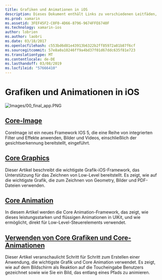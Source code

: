 ```yaml
---
title: Grafiken und Animationen in iOS
description: Dieses Dokument enthält Links zu verschiedenen Leitfäden, die wie die Core-Image und Core Graphics Core Animation-Frameworks in Xamarin.iOS verwendet werden kann.
ms.prod: xamarin
ms.assetid: 3FEF45F2-C0F0-4D66-8796-9674FFE6740F
ms.technology: xamarin-ios
author: lobrien
ms.author: laobri
ms.date: 03/18/2017
ms.openlocfilehash: c553bd6d81e43913b6322b2ff85972a81b87f6cf
ms.sourcegitcommit: 57e8a0a10246ff9a4bd37f01d67ddc635f81e723
ms.translationtype: MT
ms.contentlocale: de-DE
ms.lasthandoff: 03/08/2019
ms.locfileid: "57666410"
---
```

# <a name="graphics-and-animation-in-ios"></a>Grafiken und Animationen in iOS

![Images/00_final_app.PNG](images/00-final-app.png "eine Beispiel-app-Ausführung")

##  <a name="core-imageiosplatformgraphics-animation-iosintroduction-to-coreimagemd"></a>[Core-Image](~/ios/platform/graphics-animation-ios/introduction-to-coreimage.md)

CoreImage ist ein neues Framework IOS 5, die eine Reihe von integrierten Filter und Effekte anwenden, Bilder und Videos, einschließlich der gesichtserkennung bereitstellt, eingeführt.

##  <a name="core-graphicsiosplatformgraphics-animation-ioscore-graphicsmd"></a>[Core Graphics](~/ios/platform/graphics-animation-ios/core-graphics.md)

Dieser Artikel beschreibt die wichtigste Grafik-iOS-Framework, das Unterstützung für das Zeichnen von Low-Level bereitstellt. Es zeigt, wie auf die wichtigste Grafik, die zum Zeichnen von Geometry, Bilder und PDF-Dateien verwenden.

##  <a name="core-animationiosplatformgraphics-animation-ioscore-animationmd"></a>[Core Animation](~/ios/platform/graphics-animation-ios/core-animation.md)

In diesem Artikel werden die Core Animation-Framework, das zeigt, wie dieses leistungsstarken und flüssigen Animationen in UIKit, und wie ermöglicht, direkt für Low-Level-Steuerelements verwendet.

##  <a name="using-core-graphics-and-core-animationiosplatformgraphics-animation-iosgraphics-animation-walkthroughmd"></a>[Verwenden von Core Grafiken und Core-Animationen](~/ios/platform/graphics-animation-ios/graphics-animation-walkthrough.md)

Dieser Artikel veranschaulicht Schritt für Schritt zum Erstellen einer Anwendung, die wichtigste Grafik und Core Animation verwendet. Es zeigt, wie auf dem Bildschirm als Reaktion auf die Toucheingabe Benutzers gezeichnet sowie wie Sie ein Bild, das entlang eines Pfads zu animieren.
